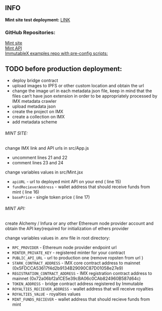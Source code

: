 ## INFO 

**Mint site test deployment:** [LINK](https://kinguin-mint-site.pages.dev/)

### GitHub Repositories:
[Mint site](https://github.com/blekir/Kinguin-mint-site)  
[Mint API](https://github.com/blekir/KINGUIN-MINT-API)  
[ImmutableX examples repo with pre-config scripts:](https://github.com/immutable/imx-examples)  


## TODO before production deployment:
- deploy bridge contract
- upload images to IPFS or other custom location and obtain the url 
- change the image url in each metadata json file, keep in mind that the files can’t have json extension in order to be appropriately processed by IMX metadata crawler
- upload metadata json 
- create the project on IMX
- create a collection on IMX 
- add metadata scheme 

###### MINT SITE:
change IMX link and API urls in src/App.js
- uncomment lines 21 and 22
- comment lines 23 and 24

change variables values in src/Mint.jsx
- `apiURL` - url to deployed mint API on your end ( line 15)
- `fundRecieverAddress` - wallet address that should receive funds from mint ( line 16)
- `basePrice` - single token price ( line 17)

###### MINT API:
create Alchemy / Infura or any other Ethereum node provider account and obtain the API key(required for initialization of ethers provider

change variables values in .env file in root directory:
- `RPC_PROVIDER` - Ethereum node provider endpoint url 
- `MINTER_PRIVATE_KEY` - registered minter for your contract
- `PUBLIC_API_URL` - url to production one (remove ropsten  from url )
- `STARK_CONTRACT_ADDRESS` - IMX core contract address to mainnet (0x5FDCCA53617f4d2b9134B29090C87D01058e27e9)
- `REGISTRATION_CONTRACT_ADDRESS`  - IMX registration contract address to mainnet (0x72a06bf2a1CE5e39cBA06c0CAb824960B587d64c) 
- `TOKEN_ADDRESS` - bridge contract address registered by Immutable 
- `ROYALTIES_RECIEVER_ADDRESS` - wallet address that will receive royalties 
- `ROYALTIES_VALUE` - royalties values 
- `MINT_FUNDS_RECIEVER` - wallet address that should recieve funds from mint


